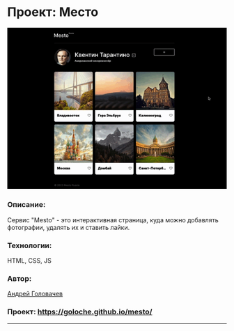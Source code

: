 # Проект: Место

![Скриншот страницы](/images/demo.gif)

### Описание:

Сервис "Mesto" - это интерактивная страница, куда можно добавлять фотографии, удалять их и ставить лайки.

### Технологии:

HTML, CSS, JS

### Автор:

[Андрей Головачев](https://github.com/Goloche)

### Проект: https://goloche.github.io/mesto/

---
